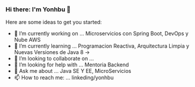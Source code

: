 ### Hi there: I'm Yonhbu 👋

Here are some ideas to get you started:

- 🔭 I’m currently working on ... Microservicios con Spring Boot, DevOps y Nube AWS 
- 🌱 I’m currently learning ... Programacion Reactiva, Arquitectura Limpia y Nuevas Versiones de Java 8 -> 
- 👯 I’m looking to collaborate on ...
- 🤔 I’m looking for help with ... Mentoria Backend 
- 💬 Ask me about ... Java SE Y EE, MicroServicios 
- 📫 How to reach me: ... linkeding/yonhbu

